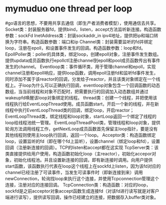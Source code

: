  # mymuduo  one thread per loop 
#go语言的思想，不要用共享去通信（即生产者消费者模型），使用通信去共享。
Socket类：封装服务器fd，提供bind，listen，accept方法监听新连接。构造函数参数：sockFd
InetAddress类：封装sockaddr_in ipv4地址，提供把ip和端口转换为字符串。构造函数参数：端口和ip
Channel类：封装需要监听的fd并绑定loop，注册在epoll，和设置事件发生的回调。构造函数参数：loop和fd。
EpollPoller类：poller的具体类，绑定loop，创建epoll对象，注册事件发生数组。提供updata成员函数执行epollctl注册channel到epoll和pool成员函数传出有事件发生的channel。
Eventloop类：事件循环类，用于管理channel和epoll，实现channel注册和epoll响应，提供loop函数，调用epoll注册fd和监听fd事件发生，同时添加不属于该reactor的回调，分发给子reactor，并且该类对象绑定在一个线程上。子loop为什么可以正确执行回调，eventloop对象包含一个回调函数的动态数组，当当前线程和对象不匹配时，把需要执行的回调加入动态数组并通过wakeupfd唤醒该loop对象绑定的线程。
thread类：创建一个线程，并把使用该线程执行给EventLoopThread使用。成员函数start，开启一个新的线程，并在新线程中执行EventLoopThread类的回调，绑定loop，开启reactor；
EventLoopThread类，绑定线程和loop对象，startLoop返回一个绑定了线程的loop给线程池统一管理。
EventLoopThreadPool类，管理线程和loop对象，提供轮询方法调用线程工作，getNextLoop成员函数首先保留主loop指针，要是没有其他线程则使用主loop执行回调，返回一个loop。
Acceptor类：构造函数绑定loop，设置监听的fd（即在哪个fd上监听），设置channel（绑定loop和fd），设置回调（注册新连接的回调）。TCP的listen和accept都在这实现
TcpServer类：该类直接提供给用户使用，构造函数初始化loop（主reactor），初始化accepor对象，初始化线程池。并且设置新连接的回调，即有新连接时调用。向用户提供start函数，该函数执行代表在loop这个线程上在sockfd上listen，因为该fd对应的channel已经注册了可读事件，当发生可读事件时（即新连接到来）调用newConnection，轮询找loop来执行这个连接，并使用Tcpconnection管理这个连接，注册对应的连接回调。
TcpConnection类：构造函数：对应的loop，sockfd是之前acceptor对象accept函数生成连接fd（对该fd进行读写就是对客户端进行读写），提供读写回调，操作已经建立的连接，把数据存入buffer类对象。
